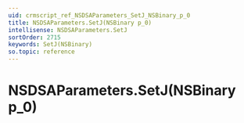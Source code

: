 ```yaml
---
uid: crmscript_ref_NSDSAParameters_SetJ_NSBinary_p_0
title: NSDSAParameters.SetJ(NSBinary p_0)
intellisense: NSDSAParameters.SetJ
sortOrder: 2715
keywords: SetJ(NSBinary)
so.topic: reference
---
```


# NSDSAParameters.SetJ(NSBinary p_0)

